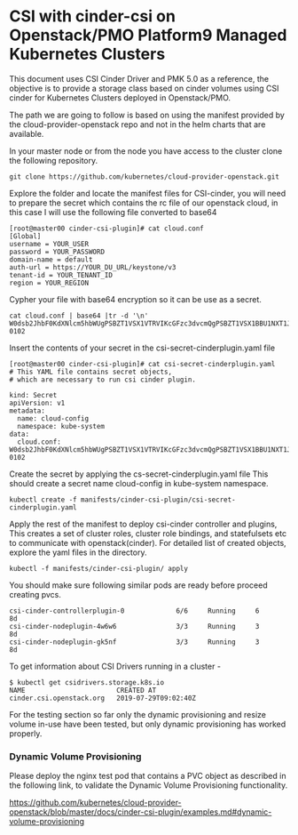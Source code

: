 # CSI with cinder-csi on Openstack/PMO Platform9 Managed Kubernetes Clusters

This document uses CSI Cinder Driver and  PMK 5.0 as a reference, the objective is to provide a storage class based on cinder volumes using CSI cinder for Kubernetes Clusters deployed in Openstack/PMO.

The path we are going to follow is based on using the manifest provided by the cloud-provider-openstack repo and not in the helm charts that are available.

 

In your master node or from the node you have access to the cluster clone the following repository.

```git clone https://github.com/kubernetes/cloud-provider-openstack.git```
 

Explore the folder and locate the manifest files for CSI-cinder, you will need to prepare the secret which contains the rc file of our openstack cloud, in this case I will use the following file converted to base64

```
[root@master00 cinder-csi-plugin]# cat cloud.conf
[Global]
username = YOUR_USER
password = YOUR_PASSWORD
domain-name = default
auth-url = https://YOUR_DU_URL/keystone/v3
tenant-id = YOUR_TENANT_ID
region = YOUR_REGION
``` 

Cypher your file with base64 encryption so it can be use as a secret.
```
cat cloud.conf | base64 |tr -d '\n'
W0dsb2JhbF0KdXNlcm5hbWUgPSBZT1VSX1VTRVIKcGFzc3dvcmQgPSBZT1VSX1BBU1NXT1JECmRvbWFpbi1uYW1lID0gZGVmYXVsdAphdXRoLXVybCA9IGh0dHBzOi8vWU9VUl9EVV9VUkwva2V5c3RvbmUvdjMKdGVuYW50LWlkID0gWU9VUl9URU5BTlRfSUQKcmVnaW9uID0gWU9VUl9SRUdJT04Kpf9-0102
```
Insert the contents of your secret in the csi-secret-cinderplugin.yaml file 

```
[root@master00 cinder-csi-plugin]# cat csi-secret-cinderplugin.yaml
# This YAML file contains secret objects,
# which are necessary to run csi cinder plugin.

kind: Secret
apiVersion: v1
metadata:
  name: cloud-config
  namespace: kube-system
data:
  cloud.conf: W0dsb2JhbF0KdXNlcm5hbWUgPSBZT1VSX1VTRVIKcGFzc3dvcmQgPSBZT1VSX1BBU1NXT1JECmRvbWFpbi1uYW1lID0gZGVmYXVsdAphdXRoLXVybCA9IGh0dHBzOi8vWU9VUl9EVV9VUkwva2V5c3RvbmUvdjMKdGVuYW50LWlkID0gWU9VUl9URU5BTlRfSUQKcmVnaW9uID0gWU9VUl9SRUdJT04Kpf9-0102
``` 

Create the secret by applying the cs-secret-cinderplugin.yaml file This should create a secret name cloud-config in kube-system namespace.

```kubectl create -f manifests/cinder-csi-plugin/csi-secret-cinderplugin.yaml```
 

Apply the rest of the manifest to deploy csi-cinder controller and plugins, This creates a set of cluster roles, cluster role bindings, and statefulsets etc to communicate with openstack(cinder). For detailed list of created objects, explore the yaml files in the directory. 

``kubectl -f manifests/cinder-csi-plugin/ apply``
 
You should make sure following similar pods are ready before proceed creating pvcs.

```
csi-cinder-controllerplugin-0             6/6     Running     6          8d
csi-cinder-nodeplugin-4w6w6               3/3     Running     3          8d
csi-cinder-nodeplugin-gk5nf               3/3     Running     3          8d
```

To get information about CSI Drivers running in a cluster -

```
$ kubectl get csidrivers.storage.k8s.io
NAME                       CREATED AT
cinder.csi.openstack.org   2019-07-29T09:02:40Z
```


For the testing section so far only the dynamic provisioning and resize volume in-use have been tested, but only dynamic provisioning has worked properly.

### Dynamic Volume Provisioning

Please deploy the nginx test pod that contains a PVC object as described in the following link, to validate the Dynamic Volume Provisioning functionality.

https://github.com/kubernetes/cloud-provider-openstack/blob/master/docs/cinder-csi-plugin/examples.md#dynamic-volume-provisioning
